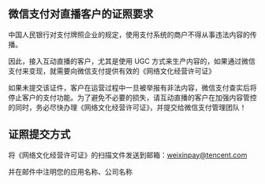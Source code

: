 ## 微信支付对直播客户的证照要求 ##

中国人民银行对支付牌照企业的规定，使用支付系统的商户不得从事违法内容的传播。

因此，接入互动直播的客户，尤其是使用 UGC 方式来生产内容的，如果通过微信支付来变现，就需要向微信支付提供有效的《网络文化经营许可证》

如果未提交该证件，客户在运营过程中一旦被举报有非法内容，微信支付查实后将停止客户的支付功能。为了避免不必要的损失，请互动直播的客户在加强内容管控的同时，务必尽快办理《网络文化经营许可证》，并提交给微信支付管理团队！

## 证照提交方式 ##

将《网络文化经营许可证》的扫描文件发送到邮箱：weixinpay@tencent.com 

并在邮件中注明您的应用名称、公司名称